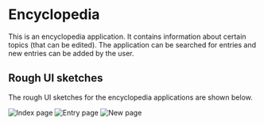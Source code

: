 # Encyclopedia

This is an encyclopedia application. It contains information about certain topics (that can be edited). The application can be searched for entries and new entries can be added by the user.


## Rough UI sketches

The rough UI sketches for the encyclopedia applications are shown below.

![Index page](../UI_sketches/index_page_1)
![Entry page](../UI_sketches/entry_page_1)
![New page](../UI_sketches/new_page_1)

